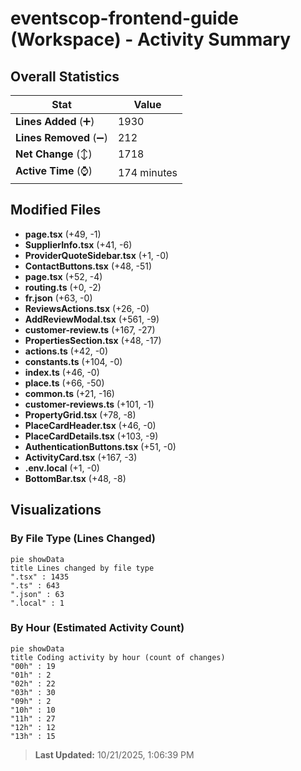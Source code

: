 # eventscop-frontend-guide (Workspace) - Activity Summary 

## Overall Statistics

| Stat                   | Value                                                             |
| ---------------------- | ----------------------------------------------------------------- |
| **Lines Added** (➕)   | 1930                                          |
| **Lines Removed** (➖) | 212                                        |
| **Net Change** (↕)    | 1718                |
| **Active Time** (⌚)   | 174 minutes |


## Modified Files
- **page.tsx** (+49, -1)
- **SupplierInfo.tsx** (+41, -6)
- **ProviderQuoteSidebar.tsx** (+1, -0)
- **ContactButtons.tsx** (+48, -51)
- **page.tsx** (+52, -4)
- **routing.ts** (+0, -2)
- **fr.json** (+63, -0)
- **ReviewsActions.tsx** (+26, -0)
- **AddReviewModal.tsx** (+561, -9)
- **customer-review.ts** (+167, -27)
- **PropertiesSection.tsx** (+48, -17)
- **actions.ts** (+42, -0)
- **constants.ts** (+104, -0)
- **index.ts** (+46, -0)
- **place.ts** (+66, -50)
- **common.ts** (+21, -16)
- **customer-reviews.ts** (+101, -1)
- **PropertyGrid.tsx** (+78, -8)
- **PlaceCardHeader.tsx** (+46, -0)
- **PlaceCardDetails.tsx** (+103, -9)
- **AuthenticationButtons.tsx** (+51, -0)
- **ActivityCard.tsx** (+167, -3)
- **.env.local** (+1, -0)
- **BottomBar.tsx** (+48, -8)

## Visualizations

### By File Type (Lines Changed)

```mermaid
pie showData
title Lines changed by file type
".tsx" : 1435
".ts" : 643
".json" : 63
".local" : 1
```

### By Hour (Estimated Activity Count)

```mermaid
pie showData
title Coding activity by hour (count of changes)
"00h" : 19
"01h" : 2
"02h" : 22
"03h" : 30
"09h" : 2
"10h" : 10
"11h" : 27
"12h" : 12
"13h" : 15
```


> **Last Updated:** 10/21/2025, 1:06:39 PM